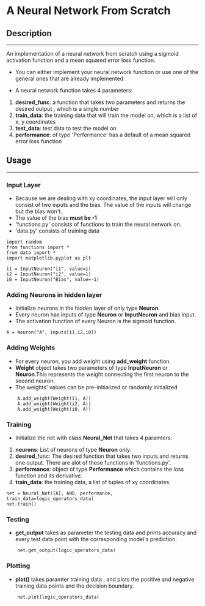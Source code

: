 # A Neural Network From Scratch

## Description

---

An implementation of a neural network from scratch using a 
sigmoid activation function and a mean squared error loss function.

- You can either implement your neural network function or use one of the 
general ones that are already implemented.

- A neural network function takes 4 parameters: 
1. **desired_func**: a function that takes two parameters and returns the desired output , which is a single number 
2. **train_data**: the training data that will train the model on, which is a list of x, y coordinates
3. **test_data**: test data to test the model on
4. **performance**: of type 'Performance' has a default of a mean squared error loss function


## Usage

---
### Input Layer
- Because we are dealing with xy coordinates, the input layer will only consist of two inputs
and the bias. The value of the inputs will change but the bias won't.
- The value of the bias **must be -1**
- 'functions.py' consists of functions to train the neural network on.
- 'data.py' consists of training data
````
import random
from functions import *
from data import *
import matplotlib.pyplot as plt

i1 = InputNeuron("i1", value=1)
i2 = InputNeuron("i2", value=1)
i0 = InputNeuron("Bias", value=-1)
````
### Adding Neurons in hidden layer

- Initialize neurons in the hidden layer of only type **Neuron**.
- Every neuron has inputs of type **Neuron** or **InputNeuron** and bias input.
- The activation function of every Neuron is the sigmoid function.

```
A = Neuron("A", inputs[i1,i2,i0])
```

### Adding Weights

- For every neuron, you add weight using **add_weight** function. 
- **Weight** object takes two parameters of type **InputNeuron** or **Neuron**.This represents the weight connecting the first neuron to the second neuron.
- The weights' values can be pre-initialized or randomly initialized

```
    A.add_weight(Weight(i1, A))
    A.add_weight(Weight(i2, A))
    A.add_weight(Weight(i0, A))
```
### Training
- Initialize the net with class **Neural_Net** that takes 4 paramters:
1. **neurons**: List of neurons of type **Neuron** only.
2. **desired**_func: The desired function that takes two inputs and returns one output. There are alot of these functions in 'functions.py'.
3. **performance**: object of type **Performance** which contains the loss function and its derivative.
4. **train_data**: the training data, a list of tuples of xy coordinates

```
net = Neural_Net([A], AND, performance, train_data=logic_operators_data)
net.train()
```
### Testing
- **get_output** takes as parameter the testing data and prints accuracy and every test data point with the corresponding model's prediction.

```
    net.get_output(logic_operators_data)
```

### Plotting 

- **plot()** takes paramter training data , and plots the positive and negative training data points
and the decision boundary.

```
    net.plot(logic_operators_data)
```